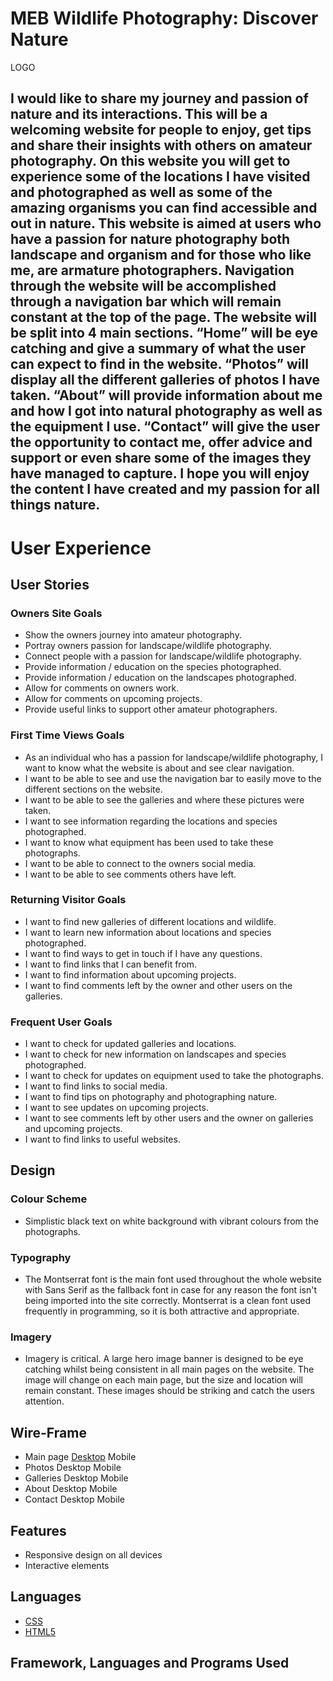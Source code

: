 # MEB Wildlife Photography: Discover Nature

LOGO

## I would like to share my journey and passion of nature and its interactions. This will be a welcoming website for people to enjoy, get tips and share their insights with others on amateur photography. On this website you will get to experience some of the locations I have visited and photographed as well as some of the amazing organisms you can find accessible and out in nature. This website is aimed at users who have a passion for nature photography both landscape and organism and for those who like me, are armature photographers. Navigation through the website will be accomplished through a navigation bar which will remain constant at the top of the page. The website will be split into 4 main sections. “Home” will be eye catching and give a summary of what the user can expect to find in the website. “Photos” will display all the different galleries of photos I have taken. “About” will provide information about me and how I got into natural photography as well as the equipment I use. “Contact” will give the user the opportunity to contact me, offer advice and support or even share some of the images they have managed to capture. I hope you will enjoy the content I have created and my passion for all things nature. 



# User Experience

## User Stories

### Owners Site Goals

*	Show the owners journey into amateur photography.
*	Portray owners passion for landscape/wildlife photography.
*	Connect people with a passion for landscape/wildlife photography.
*	Provide information / education on the species photographed.
*	Provide information / education on the landscapes photographed.
*	Allow for comments on owners work.
*	Allow for comments on upcoming projects.
*	Provide useful links to support other amateur photographers.

### First Time Views Goals

*	As an individual who has a passion for landscape/wildlife photography, I want to know what the website is about and see clear navigation. 
*	I want to be able to see and use the navigation bar to easily move to the different sections on the website.
*	I want to be able to see the galleries and where these pictures were taken.
*	I want to see information regarding the locations and species photographed.
*	I want to know what equipment has been used to take these photographs.
*	I want to be able to connect to the owners social media.
*	I want to be able to see comments others have left.

### Returning Visitor Goals

*	I want to find new galleries of different locations and wildlife.
*	I want to learn new information about locations and species photographed.
*	I want to find ways to get in touch if I have any questions.
*	I want to find links that I can benefit from.
*	I want to find information about upcoming projects.
*	I want to find comments left by the owner and other users on the galleries.

### Frequent User Goals

*	I want to check for updated galleries and locations.
*	I want to check for new information on landscapes and species photographed.
*	I want to check for updates on equipment used to take the photographs. 
*	I want to find links to social media.
*	I want to find tips on photography and photographing nature. 
*	I want to see updates on upcoming projects. 
*	I want to see comments left by other users and the owner on galleries and upcoming projects.
*	I want to find links to useful websites.



## Design

### Colour Scheme

* Simplistic black text on white background with vibrant colours from the photographs.

### Typography

*	The Montserrat font is the main font used throughout the whole website with Sans Serif as the fallback font in case for any reason the font isn't being imported into the site correctly. Montserrat is a clean font used frequently in programming, so it is both attractive and appropriate.

### Imagery

*	Imagery is critical. A large hero image banner is designed to be eye catching whilst being consistent in all main pages on the website. The image will change on each main page, but the size and location will remain constant. These images should be striking and catch the users attention.



## Wire-Frame

*	Main page
[Desktop](assets/wireframes/home.png)    Mobile
*	Photos
Desktop                                 Mobile
*	Galleries
Desktop                                 Mobile
*	About
Desktop                                 Mobile
*	Contact
Desktop                                 Mobile



## Features

*	Responsive design on all devices
*	Interactive elements



## Languages

*	[CSS](https://en.wikipedia.org/wiki/CSS)
*	[HTML5](https://en.wikipedia.org/wiki/HTML5)



## Framework, Languages and Programs Used







